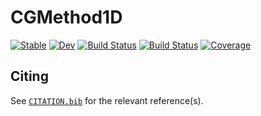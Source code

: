 # CGMethod1D

[![Stable](https://img.shields.io/badge/docs-stable-blue.svg)](https://cfgarciar.github.io/CGMethod1D.jl/stable)
[![Dev](https://img.shields.io/badge/docs-dev-blue.svg)](https://cfgarciar.github.io/CGMethod1D.jl/dev)
[![Build Status](https://github.com/cfgarciar/CGMethod1D.jl/actions/workflows/CI.yml/badge.svg?branch=master)](https://github.com/cfgarciar/CGMethod1D.jl/actions/workflows/CI.yml?query=branch%3Amaster)
[![Build Status](https://ci.appveyor.com/api/projects/status/github/cfgarciar/CGMethod1D.jl?svg=true)](https://ci.appveyor.com/project/cfgarciar/CGMethod1D-jl)
[![Coverage](https://codecov.io/gh/cfgarciar/CGMethod1D.jl/branch/master/graph/badge.svg)](https://codecov.io/gh/cfgarciar/CGMethod1D.jl)

## Citing

See [`CITATION.bib`](CITATION.bib) for the relevant reference(s).
